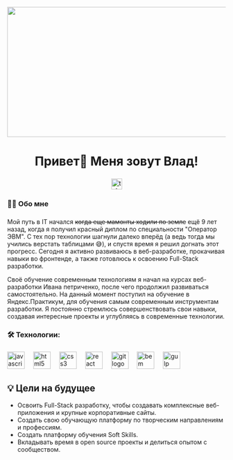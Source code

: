 <br clear="both">

<div align="center">
  <img height="300" width="600" src="https://user-images.githubusercontent.com/74038190/225813708-98b745f2-7d22-48cf-9150-083f1b00d6c9.gif"  />
</div>

###

<h1 align="center">Привет👋 Меня зовут Влад!</h1>

###

<div align="center">
  <a href="https://t.me/whatislove_web" target="_blank">
    <img src="https://img.shields.io/static/v1?message=Telegram&logo=telegram&label=&color=2CA5E0&logoColor=white&labelColor=&style=for-the-badge" height="25" alt="telegram logo"  />
  </a>
</div>

###

<h3 align="left">👩‍💻  Обо мне</h3>

###

<p align="left">Мой путь в IT начался <s>когда еще мамонты ходили по земле</s> ещё 9 лет назад, когда я получил красный диплом по специальности "Оператор ЭВМ". С тех пор технологии шагнули далеко вперёд (а ведь тогда мы учились верстать таблицами 😅), и спустя время я решил догнать этот прогресс. Сегодня я активно развиваюсь в веб-разработке, прокачивая навыки во фронтенде, а также готовлюсь к освоению Full-Stack разработки. <br>

Своё обучение современным технологиям я начал на курсах веб-разработки Ивана петриченко, после чего продолжил развиваться самостоятельно. На данный момент поступил на обучение в Яндекс.Практикум, для обучения самым современным инструментам разработки. Я постоянно стремлюсь совершенствовать свои навыки, создавая интересные проекты и углубляясь в современные технологии. </p>

###

<h3 align="left">🛠 Технологии:</h3>

###

<div align="left">
  <img src="https://cdn.jsdelivr.net/gh/devicons/devicon/icons/javascript/javascript-original.svg" height="40" alt="javascript logo"  />
  <img width="12" />
  <img src="https://cdn.jsdelivr.net/gh/devicons/devicon/icons/html5/html5-original.svg" height="40" alt="html5 logo"  />
  <img width="12" />
  <img src="https://cdn.jsdelivr.net/gh/devicons/devicon/icons/css3/css3-original.svg" height="40" alt="css3 logo"  />
  <img width="12" />
  <img src="https://cdn.jsdelivr.net/gh/devicons/devicon/icons/react/react-original.svg" height="40" alt="react logo"  />
  <img width="12" />
  <img src="https://www.svgrepo.com/show/303548/git-icon-logo.svg" height="40" alt="git logo"  />
  <img width="12" />
  <img src="https://ru.bem.info/S3zKVZJcFfltyiAz-bWVmw4o3IU.svgd" height="40" alt="bem logo"  />
  <img width="12" />
  <img src="https://github.com/user-attachments/assets/5f03b5d7-5ece-4f27-9f46-bb955e2e3ff7" height="40" alt="gulp logo"  />
  <img width="12" />
  
</div>

###

## 💡 Цели на будущее
- Освоить Full-Stack разработку, чтобы создавать комплексные веб-приложения и крупные корпоративные сайты.  
- Создать свою обучающую платформу по творческим направлениям и профессиям.
- Создать платформу обучения Soft Skills.  
- Вкладывать время в open source проекты и делиться опытом с сообществом. 
